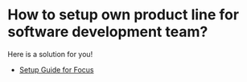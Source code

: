 # How to setup own product line for software development team?

Here is a solution for you!



* [Setup Guide for Focus](https://github.com/JAMK-IT/DOC007-reference-of-the-product-line/blob/master/Setting-up-focus.md)
